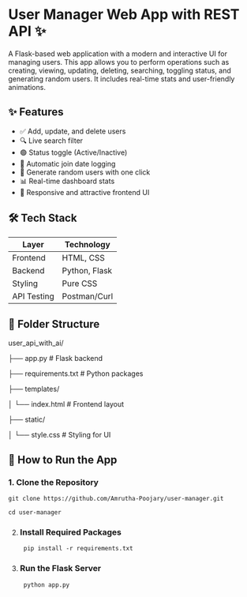 #  User Manager Web App with REST API ✨

A Flask-based web application with a modern and interactive UI for managing users. This app allows you to perform operations such as creating, viewing, updating, deleting, searching, toggling status, and generating random users. It includes real-time stats and user-friendly animations.

## ✨ Features

- ✅ Add, update, and delete users
- 🔍 Live search filter
- 🟢 Status toggle (Active/Inactive)
- 📅 Automatic join date logging
- 🎲 Generate random users with one click
- 📊 Real-time dashboard stats
- 💅 Responsive and attractive frontend UI

## 🛠 Tech Stack

| Layer       | Technology    |
|-------------|---------------|
| Frontend    | HTML, CSS     |
| Backend     | Python, Flask |
| Styling     | Pure CSS      |
| API Testing | Postman/Curl  |


## 📁 Folder Structure

user_api_with_ai/

├── app.py # Flask backend

├── requirements.txt # Python packages

├── templates/

│ └── index.html # Frontend layout

├── static/

│ └── style.css # Styling for UI



## 🚀 How to Run the App

### 1. Clone the Repository

    git clone https://github.com/Amrutha-Poojary/user-manager.git
    
    cd user-manager

2. ### Install Required Packages

        pip install -r requirements.txt

3. ### Run the Flask Server

        python app.py

